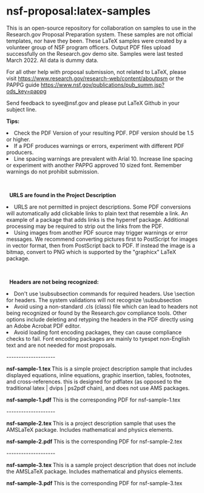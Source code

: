 # nsf-proposal:latex-samples
This is an open-source repository for collaboration on samples to use in the Research.gov Proposal Preparation system.  These samples are not official templates, nor have they been.  These LaTeX samples were created by a volunteer group of NSF program officers.  Output PDF files upload successfully on the Research.gov demo site. Samples were last tested March 2022. All data is dummy data. 

For all other help with proposal submission, not related to LaTeX, please visit https://www.research.gov/research-web/content/aboutpsm or the PAPPG guide https://www.nsf.gov/publications/pub_summ.jsp?ods_key=pappg
<P>
  Send feedback to syee@nsf.gov and please put LaTeX Github in your subject line.

<b>Tips:  </b>
<li>Check the PDF Version of your resulting PDF. PDF version should be 1.5 or higher. </li>

<li>If a PDF produces warnings or errors, experiment with different PDF producers.</li>
<li>Line spacing warnings are prevalent with Arial 10. Increase line spacing or experiment with another PAPPG approved 10 sized font. Remember warnings do not prohibit submission.  </li>
<P>&nbsp;<P>&nbsp;
<b>URLS are found in the Project Description</b>

<li>URLS are not permitted in project descriptions. Some PDF conversions will automatically add clickable links to plain text that resemble a link. An example of a package that adds links is the hyperref package. Additional processing may be required to strip out the links from the PDF.</li>
 <li>  Using images from another PDF source may trigger warnings or error messages.  We recommend converting pictures first to PostScript for images in vector format, then from PostScript back to PDF.  If instead the image is a bitmap, convert to PNG which is supported by the "graphicx" LaTeX package.
 </li>
<P>&nbsp;<P>&nbsp;
<b>Headers are not being recognized:</b>
<li>Don't use \subsubsection commands for required headers. Use  \section for headers. The system validations will not recognize \subsubsection </li>
<li>Avoid using a non-standard .cls (class) file which can lead to headers not being recognized or found by the Research.gov compliance tools.  Other options include deleting and retyping the headers in the PDF directly using an Adobe Acrobat PDF editor. 
  </li>
  <li> Avoid loading font encoding packages, they can cause compliance checks to fail. Font encoding packages are mainly to tyespet non-English text and are not needed for most proposals. 
  </li>
 
  
<P><P>--------------------
  <P>
<P><B>nsf-sample-1.tex </b>This is a simple project description sample that includes displayed equations, inline equations, graphic insertion, tables, footnotes, and cross-references. this is designed for pdflatex (as opposed to the traditional latex | dvips | ps2pdf chain), and does not use AMS packages. 
<P>
  <B>nsf-sample-1.pdf </B>This is the corresponding PDF for nsf-sample-1.tex
<P>--------------------
  <P>
<B>nsf-sample-2.tex </b> This is a project description sample that uses the AMSLaTeX package. Includes mathematical and physics elements.
  <P>
  <B>nsf-sample-2.pdf </B>This is the corresponding PDF for nsf-sample-2.tex
<P>--------------------
  <P>
<B>nsf-sample-3.tex </b>  This is a sample project description that does not include the AMSLaTeX package. Includes mathematical and physics elements.
    <P>
  <B>nsf-sample-3.pdf </B>This is the corresponding PDF for nsf-sample-3.tex
